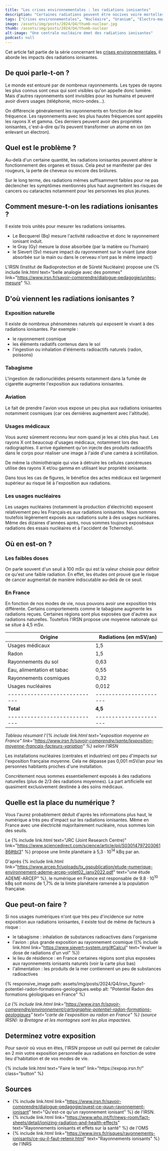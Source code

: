```yaml
---
title: "Les crises environnementales : les radiations ionisantes"
description: "Certaines radiations peuvent être nocives voire mortelles pour les organismes vivants"
tags: ["Crises environnementales", "Nucléaire", "Uranium", "Electro-magnétisme"]
image: /assets/img/posts/2024/Q4/thumb-nuclear.jpg
thumb: /assets/img/posts/2024/Q4/thumb-nuclear
alt-image: "Une centrale nucléaire émet des radiations ionisantes"
podcast: null
---
```


Cet article fait partie de la série concernant les [crises environnementales](/blog/2024/01/16/crises-environnementales), il aborde les impacts des radiations ionisantes.

## De quoi parle-t-on ?

Le monde est entouré par de nombreux rayonnements. Les types de rayons les plus connus sont ceux qui sont visibles qu'on appelle donc lumière. Mais d'autres rayonnements sont invisibles pour les humains et peuvent avoir divers usages (téléphonie, micro-ondes...).

On différencie généralement les rayonnements en fonction de leur fréquence. Les rayonnements avec les plus hautes fréquences sont appelés les rayons X et gamma. Ces derniers peuvent avoir des propriétés ionisantes, c'est-à-dire qu'ils peuvent transformer un atome en ion (en enlevant un électron). 

## Quel est le problème ?

Au-delà d'un certaine quantité, les radiations ionisantes peuvent altérer le fonctionnement des organes et tissus. Cela peut se manifester par des rougeurs, la perte de cheveux ou encore des brûlures.

Sur le long terme, des radiations mêmes suffisamment faibles pour ne pas déclencher les symptômes mentionnés plus haut augmentent les risques de cancers ou cataractes notamment pour les personnes les plus jeunes.

## Comment mesure-t-on les radiations ionisantes ?

Il existe trois unités pour mesurer les radiations ionisantes.

- Le Becquerel (Bq) mesure l'activité radioactive et donc le rayonnement ionisant induit.
- le Gray (Gy) mesure la dose absorbée (par la matière ou l'humain)
- le Sievert (Sv) mesure impact du rayonnement sur le vivant (une dose absorbée sur la main ou dans le cerveau n'ont pas le même impact)

L'IRSN (Institut de Radioprotection et de Sûreté Nucléaire) propose une {% include link.html text="belle analogie avec des pommes" link="https://www.irsn.fr/savoir-comprendre/dialogue-pedagogie/unites-mesure" %}.

## D'où viennent les radiations ionisantes ?

### Exposition naturelle

Il existe de nombreux phénomènes naturels qui exposent le vivant à des radiations ionisantes. Par exemple :
- le rayonnement cosmique
- les éléments radiatifs contenus dans le sol
- l'ingestion ou inhalation d'éléments radioactifs naturels (radon, poissons)

### Tabagisme

L'ingestion de radionucléides présents notamment dans la fumée de cigarette augmente l'exposition aux radiations ionisantes.

### Aviation

Le fait de prendre l'avion vous expose un peu plus aux radiations ionisantes notamment cosmiques (car ces dernières augmentent avec l'altitude).

### Usages médicaux

Vous aurez sûrement reconnu leur nom quand je les ai cités plus haut. Les rayons X ont beaucoup d'usages médicaux, notamment lors des radiographies. Il arrive également qu'on injecte des produits radioactifs dans le corps pour réaliser une image à l'aide d'une caméra à scintillation.

De même la chimiothérapie qui vise à détruire les cellules cancéreuses utilise des rayons X et/ou gamma en utilisant leur propriété ionisante. 

Dans tous les cas de figures, le bénéfice des actes médicaux est largement supérieur au risque lié à l'exposition aux radiations.

### Les usages nucléaires

Les usages nucléaires (notamment la production d'électricité) exposent relativement peu les Français·es aux radiations ionisantes. Nous sommes toutefois légèrement exposés aux radiations suite à des usages nucléaires. Même des dizaines d'années après, nous sommes toujours exposésaux radiations des essais nucléaires et à l'accident de Tchernobyl. 

## Où en est-on ?

### Les faibles doses

On parle souvent d'un seuil à 100 mSv qui est la valeur choisie pour définir ce qu'est une faible radiation. En effet, les études ont prouvé que le risque de cancer augmentait de manière indiscutable au-delà de ce seuil.

### En France

En fonction de nos modes de vie, nous pouvons avoir une exposition très différente. Certains comportements comme le tabagisme augmente les radiations reçues. Certaines régions sont plus exposées que d'autres aux radiations naturelles. Toutefois l'IRSN propose une moyenne nationale qui se situe à 4,5 mSv.

| Origine                    | Radiations (en mSV/an) |
|----------------------------|----------------------|
| Usages médicaux            | 1,5                  |
| Radon                      | 1,5                  |
| Rayonnements du sol        | 0,63                 |
| Eau, alimentation et tabac | 0,55                 |
| Rayonnements cosmiques     | 0,32                 |
| Usages nucléaires          | 0,012                |
|----------------------------|----------------------|
| **Total**                  | **4,5**              |
|----------------------------|----------------------|

*Tableau résumant l'{% include link.html text="exposition moyenne en France" link="https://www.irsn.fr/savoir-comprendre/sante/lexposition-moyenne-francais-facteurs-variation" %} selon l'IRSN*

Les installations nucléaires (centrales et industries) ont peu d'impacts sur l'exposition française moyenne. Cela ne dépasse pas 0,001 mSV/an pour les personnes habitants proches d'une installation. 

Concrètement nous sommes essentiellement exposés à des radiations naturelles (plus de 2/3 des radiations moyennes). La part artificielle est quasiment exclusivement destinée à des soins médicaux.

## Quelle est la place du numérique ?

Vous l'aurez probablement déduit d'après les informations plus haut, le numérique a très peu d'impact sur les radiations ionisantes. Même en France avec une électricité majoritairement nucléaire, nous sommes loin des seuils.

Le {% include link.html text="JRC (Joint Research Centre)" link="https://www.sciencedirect.com/science/article/pii/S0301479720306186#tbl3" %} propose une limite planétaire à 5,3 · 10<sup>14</sup> kBq par an.

D'après {% include link.html link="https://www.arcep.fr/uploads/tx_gspublication/etude-numerique-environnement-ademe-arcep-volet02_janv2022.pdf" text="une étude ADEME-ARCEP" %}, le numérique en France est responsable de  9.8 · 10<sup>10</sup> kBq soit moins de 1,7% de la limite planétaire ramenée à la population française.

## Que peut-on faire ?

Si nos usages numériques n'ont que très peu d'incidence sur notre exposition aux radiations ionisantes, il existe tout de même de facteurs à risque :

- le tabagisme : inhalation de substances radioactives dans l'organisme
- l'avion : plus grande exposition au rayonnement cosmique ({% include link.html link="https://www.sievert-system.org/#Calcul" text="évaluer la dose de radiations d'un vol" %})
- le lieu de résidence : en France certaines régions sont plus exposées aux rayonnements ionisants naturels (voir la carte plus bas)
- l'alimentation : les produits de la mer contiennent un peu de substances radioactives 

{% responsive_image 
  path: assets/img/posts/2024/Q4/irsn_figure1-potentiel-radon-formations-geologiques.webp 
  alt: "Potentiel Radon des formations géologiques en France"
%}


*La {% include link.html link="https://www.irsn.fr/savoir-comprendre/environnement/cartographie-potentiel-radon-formations-geologiques" text="carte de l'exposition au radon en France" %} (source IRSN): la Bretagne et les montagnes sont les plus impactées.*

## Determinez votre exposition

Pour savoir où vous en êtes, l'IRSN propose un outil qui permet de calculer en 2 min votre exposition personnelle aux radiations en fonction de votre lieu d'habitation et de vos modes de vie.

<div class="is-center">{% include link.html text="Faire le test" link="https://expop.irsn.fr/" class="button" %}</div>



## Sources

- {% include link.html link="https://www.irsn.fr/savoir-comprendre/dialogue-pedagogie/quest-ce-quun-rayonnement-ionisant" text="Qu'est-ce qu'un rayonnement ionisant" %} de l'IRSN.
- {% include link.html link="https://www.who.int/fr/news-room/fact-sheets/detail/ionizing-radiation-and-health-effects" text="Rayonnements ionisants et effets sur la santé" %} de l'OMS
- {% include link.html link="https://www.inrs.fr/risques/rayonnements-ionisants/ce-qu-il-faut-retenir.html" text="Rayonnements ionisants" %} de l'INRS
